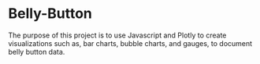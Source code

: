 # Belly-Button

The purpose of this project is to use Javascript and Plotly to create visualizations such as, bar charts, bubble charts, and gauges, to document belly button data.
